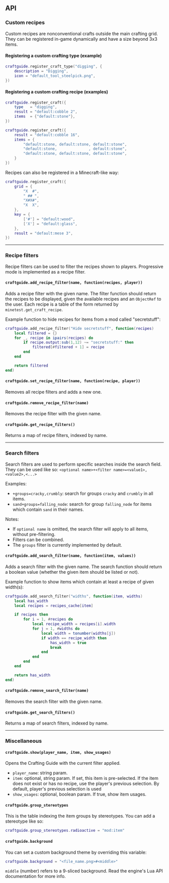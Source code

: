 ## API

### Custom recipes

Custom recipes are nonconventional crafts outside the main crafting grid.
They can be registered in-game dynamically and have a size beyond 3x3 items.

#### Registering a custom crafting type (example)

```Lua
craftguide.register_craft_type("digging", {
	description = "Digging",
	icon = "default_tool_steelpick.png",
})
```

#### Registering a custom crafting recipe (examples)

```Lua
craftguide.register_craft({
	type   = "digging",
	result = "default:cobble 2",
	items  = {"default:stone"},
})
```

```Lua
craftguide.register_craft({
	result = "default:cobble 16",
	items = {
		"default:stone, default:stone, default:stone",
		"default:stone,              , default:stone",
		"default:stone, default:stone, default:stone",
	}
})
```

Recipes can also be registered in a Minecraft-like way:

```Lua
craftguide.register_craft({
	grid = {
		"X  #",
		" ## ",
		"X#X#",
		"X  X",
	},
	key = {
		['#'] = "default:wood",
		['X'] = "default:glass",
	},
	result = "default:mese 3",
})
```

---

### Recipe filters

Recipe filters can be used to filter the recipes shown to players. Progressive
mode is implemented as a recipe filter.

#### `craftguide.add_recipe_filter(name, function(recipes, player))`

Adds a recipe filter with the given name. The filter function should return the
recipes to be displayed, given the available recipes and an `ObjectRef` to the
user. Each recipe is a table of the form returned by
`minetest.get_craft_recipe`.

Example function to hide recipes for items from a mod called "secretstuff":

```lua
craftguide.add_recipe_filter("Hide secretstuff", function(recipes)
	local filtered = {}
	for _, recipe in ipairs(recipes) do
		if recipe.output:sub(1,12) ~= "secretstuff:" then
			filtered[#filtered + 1] = recipe
		end
	end

	return filtered
end)
```

#### `craftguide.set_recipe_filter(name, function(recipe, player))`

Removes all recipe filters and adds a new one.

#### `craftguide.remove_recipe_filter(name)`

Removes the recipe filter with the given name.

#### `craftguide.get_recipe_filters()`

Returns a map of recipe filters, indexed by name.

---

### Search filters

Search filters are used to perform specific searches inside the search field.
They can be used like so: `<optional name>+<filter name>=<value1>,<value2>,<...>`

Examples:

- `+groups=cracky,crumbly`: search for groups `cracky` and `crumbly` in all items.
- `sand+groups=falling_node`: search for group `falling_node` for items which contain `sand` in their names.

Notes:
- If `optional name` is omitted, the search filter will apply to all items, without pre-filtering.
- Filters can be combined.
- The `groups` filter is currently implemented by default.

#### `craftguide.add_search_filter(name, function(item, values))`

Adds a search filter with the given name.
The search function should return a boolean value (whether the given item should be listed or not).

Example function to show items which contain at least a recipe of given width(s):

```lua
craftguide.add_search_filter("widths", function(item, widths)
	local has_width
	local recipes = recipes_cache[item]

	if recipes then
		for i = 1, #recipes do
			local recipe_width = recipes[i].width
			for j = 1, #widths do
				local width = tonumber(widths[j])
				if width == recipe_width then
					has_width = true
					break
				end
			end
		end
	end

	return has_width
end)
```

#### `craftguide.remove_search_filter(name)`

Removes the search filter with the given name.

#### `craftguide.get_search_filters()`

Returns a map of search filters, indexed by name.

---

### Miscellaneous

#### `craftguide.show(player_name, item, show_usages)`

Opens the Crafting Guide with the current filter applied.

   * `player_name`: string param.
   * `item`: optional, string param. If set, this item is pre-selected. If the item does not exist or has no recipe, use the player's previous selection. By default, player's previous selection is used
   * `show_usages`: optional, boolean param. If true, show item usages.

#### `craftguide.group_stereotypes`

This is the table indexing the item groups by stereotypes.
You can add a stereotype like so:

```Lua
craftguide.group_stereotypes.radioactive = "mod:item"
```

#### `craftguide.background`

You can set a custom background theme by overriding this variable:

```Lua
craftguide.background = "<file_name.png>#<middle>"

```

`middle` (number) refers to a 9-sliced background. Read the engine's Lua API documentation for more info.
